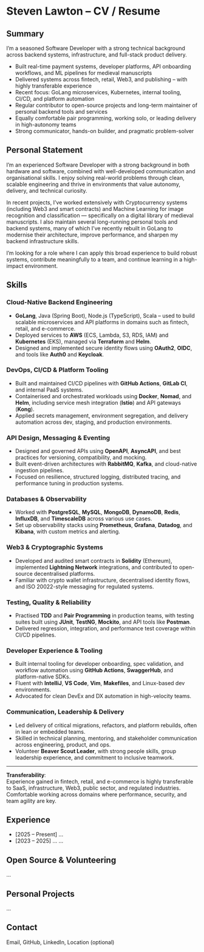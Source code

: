 # Steven Lawton – CV / Resume

## Summary

I’m a seasoned Software Developer with a strong technical background across backend systems, infrastructure, and full-stack product delivery.

- Built real-time payment systems, developer platforms, API onboarding workflows, and ML pipelines for medieval manuscripts
- Delivered systems across fintech, retail, Web3, and publishing – with highly transferable experience
- Recent focus: GoLang microservices, Kubernetes, internal tooling, CI/CD, and platform automation
- Regular contributor to open-source projects and long-term maintainer of personal backend tools and services
- Equally comfortable pair programming, working solo, or leading delivery in high-autonomy teams
- Strong communicator, hands-on builder, and pragmatic problem-solver

## Personal Statement
I’m an experienced Software Developer with a strong background in both hardware and software, combined with 
well-developed communication and organisational skills. I enjoy solving real-world problems through clean, scalable 
engineering and thrive in environments that value autonomy, delivery, and technical curiosity.

In recent projects, I’ve worked extensively with Cryptocurrency systems (including Web3 and smart contracts) and Machine 
Learning for image recognition and classification — specifically on a digital library of medieval manuscripts. I also 
maintain several long-running personal tools and backend systems, many of which I’ve recently rebuilt in GoLang to 
modernise their architecture, improve performance, and sharpen my backend infrastructure skills.

I’m looking for a role where I can apply this broad experience to build robust systems, contribute meaningfully to a 
team, and continue learning in a high-impact environment.

## Skills
### Cloud-Native Backend Engineering
- **GoLang**, Java (Spring Boot), Node.js (TypeScript), Scala – used to build scalable microservices and API platforms in domains such as fintech, retail, and e-commerce.
- Deployed services to **AWS** (ECS, Lambda, S3, RDS, IAM) and **Kubernetes** (EKS), managed via **Terraform** and **Helm**.
- Designed and implemented secure identity flows using **OAuth2**, **OIDC**, and tools like **Auth0** and **Keycloak**.

### DevOps, CI/CD & Platform Tooling
- Built and maintained CI/CD pipelines with **GitHub Actions**, **GitLab CI**, and internal PaaS systems.
- Containerised and orchestrated workloads using **Docker**, **Nomad**, and **Helm**, including service mesh integration (**Istio**) and API gateways (**Kong**).
- Applied secrets management, environment segregation, and delivery automation across dev, staging, and production environments.

### API Design, Messaging & Eventing
- Designed and governed APIs using **OpenAPI**, **AsyncAPI**, and best practices for versioning, compatibility, and mocking.
- Built event-driven architectures with **RabbitMQ**, **Kafka**, and cloud-native ingestion pipelines.
- Focused on resilience, structured logging, distributed tracing, and performance tuning in production systems.

### Databases & Observability
- Worked with **PostgreSQL**, **MySQL**, **MongoDB**, **DynamoDB**, **Redis**, **InfluxDB**, and **TimescaleDB** across various use cases.
- Set up observability stacks using **Prometheus**, **Grafana**, **Datadog**, and **Kibana**, with custom metrics and alerting.

### Web3 & Cryptographic Systems
- Developed and audited smart contracts in **Solidity** (Ethereum), implemented **Lightning Network** integrations, and contributed to open-source decentralised platforms.
- Familiar with crypto wallet infrastructure, decentralised identity flows, and ISO 20022-style messaging for regulated systems.

### Testing, Quality & Reliability
- Practised **TDD** and **Pair Programming** in production teams, with testing suites built using **JUnit**, **TestNG**, **Mockito**, and API tools like **Postman**.
- Delivered regression, integration, and performance test coverage within CI/CD pipelines.

### Developer Experience & Tooling
- Built internal tooling for developer onboarding, spec validation, and workflow automation using **GitHub Actions**, **SwaggerHub**, and platform-native SDKs.
- Fluent with **IntelliJ**, **VS Code**, **Vim**, **Makefiles**, and Linux-based dev environments.
- Advocated for clean DevEx and DX automation in high-velocity teams.

### Communication, Leadership & Delivery
- Led delivery of critical migrations, refactors, and platform rebuilds, often in lean or embedded teams.
- Skilled in technical planning, mentoring, and stakeholder communication across engineering, product, and ops.
- Volunteer **Beaver Scout Leader**, with strong people skills, group leadership experience, and commitment to inclusive teamwork.

---

**Transferability**:  
Experience gained in fintech, retail, and e-commerce is highly transferable to SaaS, infrastructure, Web3, public sector, and regulated industries. Comfortable working across domains where performance, security, and team agility are key.

## Experience
- [2025 – Present] ...
- [2023 – 2025] ...
  ...

## Open Source & Volunteering
...

## Personal Projects
...

## Contact
Email, GitHub, LinkedIn, Location (optional)
